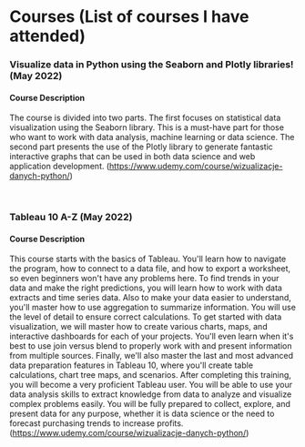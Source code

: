 # Courses (List of courses I have attended)

### Visualize data in Python using the Seaborn and Plotly libraries! (May 2022)

#### Course Description
The course is divided into two parts. The first focuses on statistical data visualization using the Seaborn library. This is a must-have part for those who want to work with data analysis, machine learning or data science. The second part presents the use of the Plotly library to generate fantastic interactive graphs that can be used in both data science and web application development. (https://www.udemy.com/course/wizualizacje-danych-python/)

&nbsp;  

### Tableau 10 A-Z (May 2022)

#### Course Description
This course starts with the basics of Tableau. You'll learn how to navigate the program, how to connect to a data file, and how to export a worksheet, so even beginners won't have any problems here. To find trends in your data and make the right predictions, you will learn how to work with data extracts and time series data. Also to make your data easier to understand, you'll master how to use aggregation to summarize information. You will use the level of detail to ensure correct calculations. To get started with data visualization, we will master how to create various charts, maps, and interactive dashboards for each of your projects. You'll even learn when it's best to use join versus blend to properly work with and present information from multiple sources. Finally, we'll also master the last and most advanced data preparation features in Tableau 10, where you'll create table calculations, chart tree maps, and scenarios. After completing this training, you will become a very proficient Tableau user. You will be able to use your data analysis skills to extract knowledge from data to analyze and visualize complex problems easily. You will be fully prepared to collect, explore, and present data for any purpose, whether it is data science or the need to forecast purchasing trends to increase profits. (https://www.udemy.com/course/wizualizacje-danych-python/)
